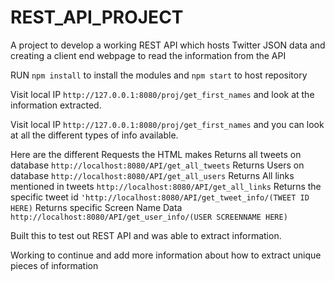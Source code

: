 # REST_API_PROJECT
A project to develop a working REST API which hosts Twitter JSON data and creating a client end webpage to read the information from the API

RUN ```npm install``` to install the modules and ```npm start``` to host repository

Visit local IP ```http://127.0.0.1:8080/proj/get_first_names``` and look at the information extracted.

Visit local IP ```http://127.0.0.1:8080/proj/get_first_names``` and you can look at all the different types of info available. 

Here are the different Requests the HTML makes
Returns all tweets on database
```http://localhost:8080/API/get_all_tweets```
Returns Users on database
```http://localhost:8080/API/get_all_users```
Returns All links mentioned in tweets 
```http://localhost:8080/API/get_all_links```
Returns the specific tweet id
```'http://localhost:8080/API/get_tweet_info/(TWEET ID HERE)``` 
Returns specific Screen Name Data
```http://localhost:8080/API/get_user_info/(USER SCREENNAME HERE)```

Built this to test out REST API and was able to extract information.

Working to continue and add more information about how to extract unique pieces of information

